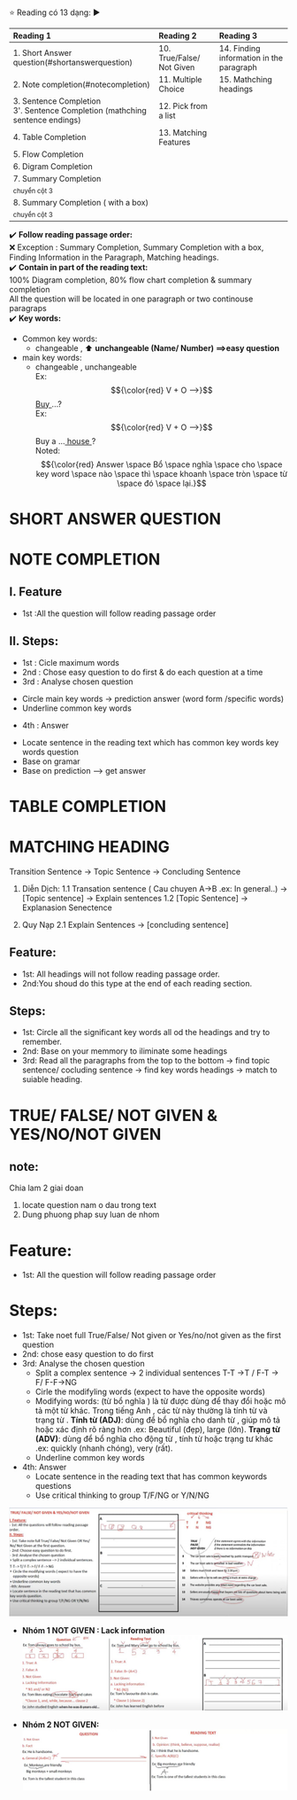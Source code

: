 :star: Reading có 13 dạng:
:arrow_forward:

| Reading 1 | Reading 2 | Reading 3 |
| :--- | :--- | :--- |
|1. Short Answer question(#shortanswerquestion)                  |10. True/False/ Not Given                 |14. Finding information in the paragraph|
|2. Note completion(#notecompletion)                             |11. Multiple Choice|15. Mathching headings|
|3. Sentence Completion <br> 3'. Sentence Completion (mathching sentence endings)|12. Pick from a list|  |
|4. Table Completion                                |13. Matching Features                     |  |
|5. Flow Completion                                 |                                          |  |
|6. Digram Completion                               |                                          |  |
|7. Summary Completion <br> <sub> chuyển cột 3</sub>|                                          |  |
|8. Summary Completion ( with a box)  <br> <sub> chuyển cột 3</sub>|                           |  |

:heavy_check_mark: __Follow reading passage order:__
<br>:x: Exception : Summary Completion, Summary Completion with a box, Finding Information in the Paragraph, Matching headings.
<br>:heavy_check_mark: __Contain in part of the reading text:__
<br>100% Diagram completion, 80% flow chart completion & summary completion
<br>All the question will be located in one paragraph or two continouse paragraps
<br>:heavy_check_mark: __Key words:__
- Common key words:
   - changeable , :arrow_up: __unchangeable (Name/ Number) ==>easy question__
- main key words:
   - changeable , unchangeable
<br>Ex: $${\color{red} V + O -->}$$ <ins> Buy </ins> ...?
<br>Ex: $${\color{red} V + O -->}$$ Buy a ...<ins> house </ins>?
<br>Noted: $${\color{red} Answer \space Bổ \space nghĩa \space cho \space key word \space nào \space thì \space khoanh \space tròn \space từ \space đó \space lại.}$$

<a name="shortanswerquestion"></a>
# SHORT ANSWER QUESTION


<a name ="notecompletion"></a>
# NOTE COMPLETION
## I. Feature
- 1st :All the question will follow reading passage order
## II. Steps:
- 1st : Cicle maximum words
- 2nd : Chose easy question to do first & do each question at a time
- 3rd : Analyse chosen question
+ Circle main key words -> prediction answer (word form /specific words)
+ Underline common key words
- 4th : Answer
+ Locate sentence in the reading text which has common key words key words question
+ Base on gramar
+ Base on prediction
--> get answer

# TABLE COMPLETION


# MATCHING HEADING
Transition Sentence -> Topic Sentence -> Concluding Sentence

1. Diễn Dịch:
   1.1 Transation sentence ( Cau chuyen A->B .ex: In general..) -> [Topic sentence] -> Explain sentences
   1.2 [Topic Sentence] -> Explanasion Senectence

2. Quy Nạp
   2.1 Explain Sentences -> [concluding sentence]  

## Feature:
- 1st: All headings will not follow reading passage order.
- 2nd:You shoud do this type at the end of each reading section.
## Steps:
- 1st: Circle all the significant key words all od the headings and try to remember.
- 2nd: Base on your memmory to iliminate some headings
- 3rd: Read all the paragraphs from the top to the bottom -> find topic sentence/ cocluding sentence -> find key words headings -> match to suiable heading.

# TRUE/ FALSE/ NOT GIVEN & YES/NO/NOT GIVEN

## note:
Chia lam 2 giai doan
1. locate question nam o dau trong text
2. Dung phuong phap suy luan de nhom
# Feature:
- 1st: All the question will follow reading passage order
# Steps:
- 1st: Take noet full True/False/ Not given or Yes/no/not given as the first question
- 2nd: chose easy question to do first
- 3rd: Analyse the chosen question
  + Split a complex sentence -> 2 individual sentences
    T-T ->T / F-T -> F/ F-F->NG
  + Cirle the modifyling words (expect to have the opposite words)
  + Modifying words: (từ bổ nghĩa ) là từ được dùng để thay đổi hoặc mô tả một từ khác. Trong tiếng Anh , các từ này thường là tính từ và trạng từ .
       __Tính từ (ADJ)__: dùng để bổ nghĩa cho danh từ , giúp mô tả hoặc xác định rõ ràng hơn .ex: Beautiful (đẹp), large (lớn).
       __Trạng từ (ADV)__: dùng để bổ nghĩa cho động từ , tính từ hoặc trạng tư khác .ex: quickly (nhanh chóng), very (rất).
  + Underline common key words
- 4th: Answer
  + Locate sentence in the reading text that has common keywords questions
  + Use critical thinking to group T/F/NG or Y/N/NG

![alt](https://github.com/sonnn1505/Studying/blob/main/resources/images/T_F_NG_01.jpg)

+ __Nhóm 1 NOT GIVEN : Lack information__
![alt](https://github.com/sonnn1505/Studying/blob/main/resources/images/T_F_NG_02.jpg)

+ __Nhóm 2 NOT GIVEN:__
![alt](https://github.com/sonnn1505/Studying/blob/main/resources/images/T_F_NG_03.jpg)


  
